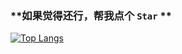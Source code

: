 ### **如果觉得还行，帮我点个 `Star` **

[![Top Langs](https://github-readme-stats.vercel.app/api/top-langs/?username=xgbnl&layout=compact)](https://github.com/anuraghazra/github-readme-stats)
